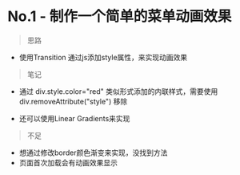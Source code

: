 # No.1 - 制作一个简单的菜单动画效果

>思路

+ 使用Transition
    通过js添加style属性，来实现动画效果

>笔记

+ 通过 div.style.color="red" 类似形式添加的内联样式，需要使用div.removeAttribute("style") 移除

+ 还可以使用Linear Gradients来实现

>不足

+ 想通过修改border颜色渐变来实现，没找到方法
+ 页面首次加载会有动画效果显示